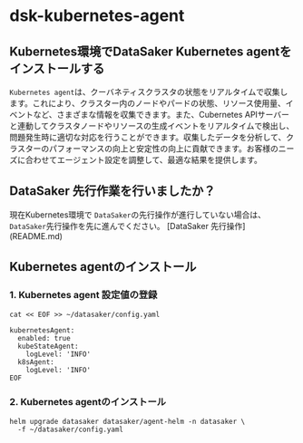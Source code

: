 # dsk-kubernetes-agent

## Kubernetes環境でDataSaker Kubernetes agentをインストールする

`Kubernetes agent`は、クーバネティスクラスタの状態をリアルタイムで収集します。これにより、クラスター内のノードやパードの状態、リソース使用量、イベントなど、さまざまな情報を収集できます。また、Cubernetes APIサーバーと連動してクラスタノードやリソースの生成イベントをリアルタイムで検出し、問題発生時に適切な対応を行うことができます。収集したデータを分析して、クラスターのパフォーマンスの向上と安定性の向上に貢献できます。お客様のニーズに合わせてエージェント設定を調整して、最適な結果を提供します。

## DataSaker 先行作業を行いましたか？

現在Kubernetes環境で `DataSaker`の先行操作が進行していない場合は、 `DataSaker`先行操作を先に進んでください。 [DataSaker 先行操作] (README.md)

## Kubernetes agentのインストール

### 1. Kubernetes agent 設定値の登録
```shell
cat << EOF >> ~/datasaker/config.yaml

kubernetesAgent:
  enabled: true
  kubeStateAgent:
    logLevel: 'INFO'
  k8sAgent:
    logLevel: 'INFO'
EOF
```
### 2. Kubernetes agentのインストール
```shell
helm upgrade datasaker datasaker/agent-helm -n datasaker \
  -f ~/datasaker/config.yaml
```
